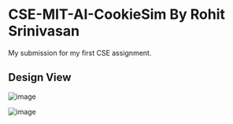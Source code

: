 # CSE-MIT-AI-CookieSim By Rohit Srinivasan

My submission for my first CSE assignment.

## Design View


![image](https://github.com/user-attachments/assets/8d960929-2c64-4720-9bf4-f13eb9767caa)



![image](https://github.com/user-attachments/assets/d4aefd71-8a68-4f6e-bbda-15d15ed80872)
